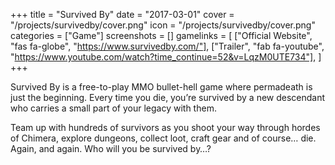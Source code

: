 +++
title = "Survived By"
date = "2017-03-01"
cover = "/projects/survivedby/cover.png"
icon = "/projects/survivedby/cover.png"
categories = ["Game"]
screenshots = []
gamelinks = [
    ["Official Website", "fas fa-globe", "https://www.survivedby.com/"],
    ["Trailer", "fab fa-youtube", "https://www.youtube.com/watch?time_continue=52&v=LqzM0UTE734"],
]
+++

Survived By is a free-to-play MMO bullet-hell game where permadeath is just the beginning. Every time you die, you’re survived by a new descendant who carries a small part of your legacy with them.

Team up with hundreds of survivors as you shoot your way through hordes of Chimera, explore dungeons, collect loot, craft gear and of course… die. Again, and again. Who will you be survived by…?